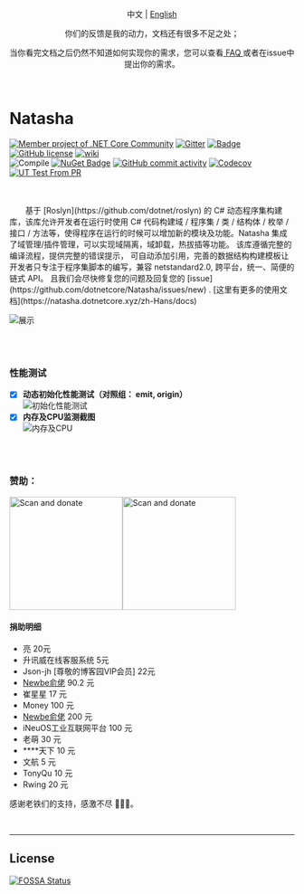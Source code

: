 <p align="center">
  <span>中文</span> |  
  <a href="https://github.com/dotnetcore/natasha/tree/main/lang/english">English</a>
</p>
<p align="center"> <span>你们的反馈是我的动力，文档还有很多不足之处；</span> </p>
<p align="center"> <span> 当你看完文档之后仍然不知道如何实现你的需求，您可以查看<a href="https://github.com/dotnetcore/Natasha/blob/main/docs/FAQ.md"> FAQ </a>或者在issue中提出你的需求。</span> </p>
  
<br/>  


# Natasha 
[![Member project of .NET Core Community](https://img.shields.io/badge/member%20project%20of-NCC-9e20c9.svg)](https://github.com/dotnetcore)
[![Gitter](https://badges.gitter.im/dotnetcore/natasha.svg)](https://gitter.im/dotnetcore/Natasha?utm_source=badge&utm_medium=badge&utm_campaign=pr-badge)
[![Badge](https://img.shields.io/badge/link-996.icu-red.svg)](https://996.icu/#/zh_CN)
[![GitHub license](https://img.shields.io/github/license/dotnetcore/natasha.svg)](https://github.com/dotnetcore/Natasha/blob/main/LICENSE)
[![wiki](https://img.shields.io/badge/wiki-ch-blue.svg)](https://natasha.dotnetcore.xyz/)
<br/>
![Compile](https://img.shields.io/badge/script-csharp-green.svg)
[![NuGet Badge](https://buildstats.info/nuget/DotNetCore.Natasha.CSharp.Compiler?includePreReleases=true)](https://www.nuget.org/packages/DotNetCore.Natasha.CSharp.Compiler)
[![GitHub commit activity](https://img.shields.io/github/commit-activity/m/dotnetcore/natasha.svg)](https://github.com/dotnetcore/Natasha/commits/main) 
[![Codecov](https://img.shields.io/codecov/c/github/dotnetcore/natasha.svg)](https://codecov.io/gh/dotnetcore/Natasha) 
[![UT Test From PR](https://github.com/dotnetcore/Natasha/actions/workflows/pr_test.yml/badge.svg)](https://github.com/dotnetcore/Natasha/actions/workflows/pr_test.yml)

<br/>
<br/>
&ensp;&ensp;&ensp;&ensp;基于  [Roslyn](https://github.com/dotnet/roslyn)  的 C# 动态程序集构建库，该库允许开发者在运行时使用 C# 代码构建域 / 程序集 / 类 / 结构体 / 枚举 / 接口 / 方法等，使得程序在运行的时候可以增加新的模块及功能。Natasha 集成了域管理/插件管理，可以实现域隔离，域卸载，热拔插等功能。 该库遵循完整的编译流程，提供完整的错误提示， 可自动添加引用，完善的数据结构构建模板让开发者只专注于程序集脚本的编写，兼容 netstandard2.0, 跨平台，统一、简便的链式 API。 且我们会尽快修复您的问题及回复您的 [issue](https://github.com/dotnetcore/Natasha/issues/new) .  [这里有更多的使用文档](https://natasha.dotnetcore.xyz/zh-Hans/docs)

![展示](https://images.gitee.com/uploads/images/2020/1201/161046_e8f52622_1478282.gif)

<br/>
<br/>

### 性能测试
      
   - [x]  **动态初始化性能测试（对照组： emit, origin）**  
     ![初始化性能测试](https://images.gitee.com/uploads/images/2020/1201/161738_b54dd1ad_1478282.png)
   - [x]  **内存及CPU监测截图**  
     ![内存及CPU](https://images.gitee.com/uploads/images/2020/1201/161450_96e70709_1478282.png)      

<br/>    
<br/> 

### 赞助：

<img width=200 height=200 src="https://images.gitee.com/uploads/images/2020/1201/163955_a29c0b44_1478282.png" title="Scan and donate"/><img width=200 height=200 src="https://images.gitee.com/uploads/images/2020/1201/164809_5a67d5e2_1478282.png" title="Scan and donate"/>


#### 捐助明细  

- 亮 20元
- 升讯威在线客服系统 5元
- Json-jh [尊敬的博客园VIP会员] 22元
- [Newbe俞佬](https://github.com/newbe36524) 90.2 元 
- 崔星星 17 元
- Money 100 元
- [Newbe俞佬](https://github.com/newbe36524) 200 元 
- iNeuOS工业互联网平台 100 元 
- 老萌 30 元
- ****天下 10 元  
- 文航 5 元
- TonyQu 10 元
- Rwing 20 元  

 感谢老铁们的支持，感激不尽 🙏🙏🙏。
  
<br/>  

---------------------  


## License
[![FOSSA Status](https://app.fossa.io/api/projects/git%2Bgithub.com%2Fdotnetcore%2FNatasha.svg?type=large)](https://app.fossa.io/projects/git%2Bgithub.com%2Fdotnetcore%2FNatasha?ref=badge_large)          
      

